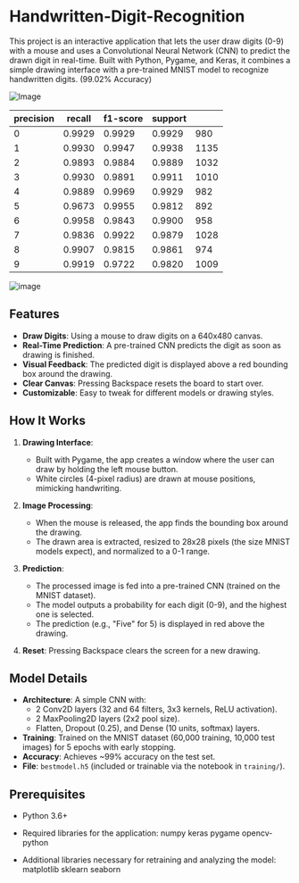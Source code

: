 # Handwritten-Digit-Recognition

This project is an interactive application that lets the user draw digits (0-9) with a mouse and uses a Convolutional Neural Network (CNN) to predict the drawn digit in real-time. Built with Python, Pygame, and Keras, it combines a simple drawing interface with a pre-trained MNIST model to recognize handwritten digits. (99.02% Accuracy)


<p align="center">
   
![Image](https://github.com/user-attachments/assets/275cf419-fc5b-447e-b435-f44e4980f11f)

| precision | recall | f1-score | support |      |
|-----------|--------|----------|---------|------|
| 0         | 0.9929 | 0.9929   | 0.9929  | 980  |
| 1         | 0.9930 | 0.9947   | 0.9938  | 1135 |
| 2         | 0.9893 | 0.9884   | 0.9889  | 1032 |
| 3         | 0.9930 | 0.9891   | 0.9911  | 1010 |
| 4         | 0.9889 | 0.9969   | 0.9929  | 982  |
| 5         | 0.9673 | 0.9955   | 0.9812  | 892  |
| 6         | 0.9958 | 0.9843   | 0.9900  | 958  |
| 7         | 0.9836 | 0.9922   | 0.9879  | 1028 |
| 8         | 0.9907 | 0.9815   | 0.9861  | 974  |
| 9         | 0.9919 | 0.9722   | 0.9820  | 1009 |

![image](https://github.com/user-attachments/assets/d6427a7e-0138-44cb-b626-2de220037930)

</p>


## Features
- **Draw Digits**: Using a mouse to draw digits on a 640x480 canvas.
- **Real-Time Prediction**: A pre-trained CNN predicts the digit as soon as drawing is finished.
- **Visual Feedback**: The predicted digit is displayed above a red bounding box around the drawing.
- **Clear Canvas**: Pressing Backspace resets the board to start over.
- **Customizable**: Easy to tweak for different models or drawing styles.

## How It Works
1. **Drawing Interface**: 
   - Built with Pygame, the app creates a window where the user can draw by holding the left mouse button.
   - White circles (4-pixel radius) are drawn at mouse positions, mimicking handwriting.

2. **Image Processing**:
   - When the mouse is released, the app finds the bounding box around the drawing.
   - The drawn area is extracted, resized to 28x28 pixels (the size MNIST models expect), and normalized to a 0-1 range.

3. **Prediction**:
   - The processed image is fed into a pre-trained CNN (trained on the MNIST dataset).
   - The model outputs a probability for each digit (0-9), and the highest one is selected.
   - The prediction (e.g., "Five" for 5) is displayed in red above the drawing.

4. **Reset**: Pressing Backspace clears the screen for a new drawing.

## Model Details
- **Architecture**: A simple CNN with:
  - 2 Conv2D layers (32 and 64 filters, 3x3 kernels, ReLU activation).
  - 2 MaxPooling2D layers (2x2 pool size).
  - Flatten, Dropout (0.25), and Dense (10 units, softmax) layers.
- **Training**: Trained on the MNIST dataset (60,000 training, 10,000 test images) for 5 epochs with early stopping.
- **Accuracy**: Achieves ~99% accuracy on the test set.
- **File**: `bestmodel.h5` (included or trainable via the notebook in `training/`).

## Prerequisites
- Python 3.6+
- Required libraries for the application:
  numpy
  keras
  pygame
  opencv-python

- Additional libraries necessary for retraining and analyzing the model:
  matplotlib
  sklearn
  seaborn

